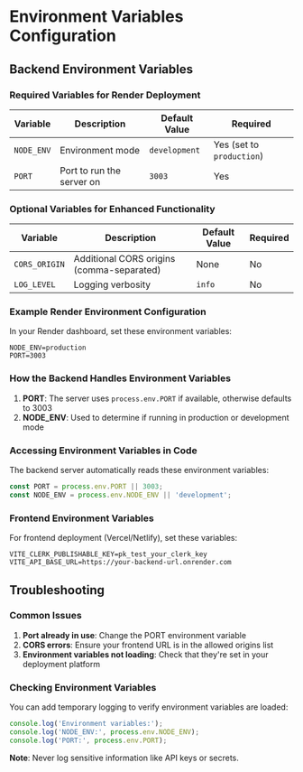 # Environment Variables Configuration

## Backend Environment Variables

### Required Variables for Render Deployment

| Variable | Description | Default Value | Required |
|----------|-------------|---------------|----------|
| `NODE_ENV` | Environment mode | `development` | Yes (set to `production`) |
| `PORT` | Port to run the server on | `3003` | Yes |

### Optional Variables for Enhanced Functionality

| Variable | Description | Default Value | Required |
|----------|-------------|---------------|----------|
| `CORS_ORIGIN` | Additional CORS origins (comma-separated) | None | No |
| `LOG_LEVEL` | Logging verbosity | `info` | No |

### Example Render Environment Configuration

In your Render dashboard, set these environment variables:

```
NODE_ENV=production
PORT=3003
```

### How the Backend Handles Environment Variables

1. **PORT**: The server uses `process.env.PORT` if available, otherwise defaults to 3003
2. **NODE_ENV**: Used to determine if running in production or development mode

### Accessing Environment Variables in Code

The backend server automatically reads these environment variables:

```javascript
const PORT = process.env.PORT || 3003;
const NODE_ENV = process.env.NODE_ENV || 'development';
```

### Frontend Environment Variables

For frontend deployment (Vercel/Netlify), set these variables:

```
VITE_CLERK_PUBLISHABLE_KEY=pk_test_your_clerk_key
VITE_API_BASE_URL=https://your-backend-url.onrender.com
```

## Troubleshooting

### Common Issues

1. **Port already in use**: Change the PORT environment variable
2. **CORS errors**: Ensure your frontend URL is in the allowed origins list
3. **Environment variables not loading**: Check that they're set in your deployment platform

### Checking Environment Variables

You can add temporary logging to verify environment variables are loaded:

```javascript
console.log('Environment variables:');
console.log('NODE_ENV:', process.env.NODE_ENV);
console.log('PORT:', process.env.PORT);
```

**Note**: Never log sensitive information like API keys or secrets.